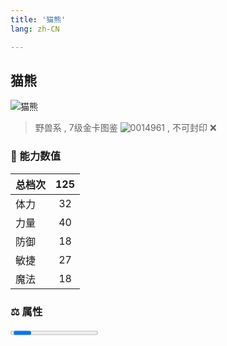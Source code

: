 ```yaml
---
title: '猫熊'
lang: zh-CN

---
```



## 猫熊

![猫熊](https://user-images.githubusercontent.com/78347270/115937691-6edd8c80-a4d3-11eb-90d2-c4e7fddd8e9b.gif) 

> 野兽系 , 7级金卡图鉴 ![0014961](https://user-images.githubusercontent.com/78347270/115963860-4f3e7680-a55c-11eb-8bb8-7e58a5ca9621.gif) , 不可封印 :x: 


### 💪 能力数值

| 总档次       | 125            |
| :----------- |:-------------:|
| 体力      | 32   <Stars :number="3" />  |
| 力量      | 40   <Stars :number="4" />  |
| 防御      | 18  <Stars :number="2" />  | 
| 敏捷      | 27  <Stars :number="1.5" />  | 
| 魔法      | 18  <Stars :number="2" />   | 


### ⚖️ 属性


<Progress earth :number="0" />

<Progress water :number="5" />

<Progress fire :number="5" />

<Progress wind :number="0" />

### ✨ 技能栏 <Strong>7个</Strong>

- 攻击
- 防御

### 👶 1级出现点

- 无



